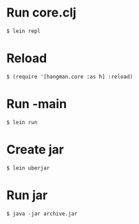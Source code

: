 # Run core.clj
```
$ lein repl
```

# Reload
```
$ (require '[hangman.core :as h] :reload)
```

# Run -main
```
$ lein run
```

# Create jar
```
$ lein uberjar
```

# Run jar
```
$ java -jar archive.jar
```
